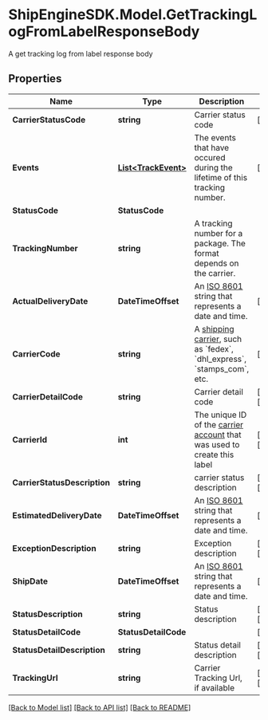 # ShipEngineSDK.Model.GetTrackingLogFromLabelResponseBody
A get tracking log from label response body

## Properties

Name | Type | Description | Notes
------------ | ------------- | ------------- | -------------
**CarrierStatusCode** | **string** | Carrier status code | [readonly] 
**Events** | [**List&lt;TrackEvent&gt;**](TrackEvent.md) | The events that have occured during the lifetime of this tracking number. | [readonly] 
**StatusCode** | **StatusCode** |  | 
**TrackingNumber** | **string** | A tracking number for a package. The format depends on the carrier. | 
**ActualDeliveryDate** | **DateTimeOffset** | An [ISO 8601](https://en.wikipedia.org/wiki/ISO_8601) string that represents a date and time.  | [optional] 
**CarrierCode** | **string** | A [shipping carrier](https://www.shipengine.com/docs/carriers/setup/), such as &#x60;fedex&#x60;, &#x60;dhl_express&#x60;, &#x60;stamps_com&#x60;, etc.  | [optional] 
**CarrierDetailCode** | **string** | Carrier detail code | [optional] [readonly] 
**CarrierId** | **int** | The unique ID of the [carrier account](https://www.shipengine.com/docs/carriers/setup/) that was used to create this label  | [optional] [readonly] 
**CarrierStatusDescription** | **string** | carrier status description | [optional] [readonly] 
**EstimatedDeliveryDate** | **DateTimeOffset** | An [ISO 8601](https://en.wikipedia.org/wiki/ISO_8601) string that represents a date and time.  | [optional] 
**ExceptionDescription** | **string** | Exception description | [optional] [readonly] 
**ShipDate** | **DateTimeOffset** | An [ISO 8601](https://en.wikipedia.org/wiki/ISO_8601) string that represents a date and time.  | [optional] 
**StatusDescription** | **string** | Status description | [optional] [readonly] 
**StatusDetailCode** | **StatusDetailCode** |  | [optional] 
**StatusDetailDescription** | **string** | Status detail description | [optional] [readonly] 
**TrackingUrl** | **string** | Carrier Tracking Url, if available | [optional] [readonly] 

[[Back to Model list]](../../README.md#documentation-for-models) [[Back to API list]](../../README.md#documentation-for-api-endpoints) [[Back to README]](../../README.md)

